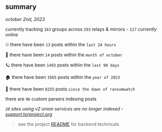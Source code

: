 
## summary
_october 2nd, 2023_

currently tracking `163` groups across `293` relays & mirrors - _`117` currently online_

⏲ there have been `13` posts within the `last 24 hours`

🦈 there have been `14` posts within the `month of october`

🪐 there have been `1493` posts within the `last 90 days`

🏚 there have been `3565` posts within the `year of 2023`

🦕 there have been `8255` posts `since the dawn of ransomwatch`

there are `96` custom parsers indexing posts

_`20` sites using v2 onion services are no longer indexed - [support.torproject.org](https://support.torproject.org/onionservices/v2-deprecation/)_

> see the project [README](https://github.com/joshhighet/ransomwatch#ransomwatch--) for backend technicals
